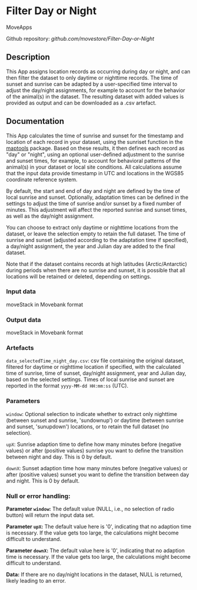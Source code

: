# Filter Day or Night

MoveApps

Github repository: *github.com/movestore/Filter-Day-or-Night*

## Description
This App assigns location records as occurring during day or night, and can then filter the dataset to only daytime or nighttime records. The time of sunset and sunrise can be adapted by a user-specified time interval to adjust the day/night assignments, for example to account for the behavior of the animal(s) in the dataset. The resulting dataset with added values is provided as output and can be downloaded as a .csv artefact. 

## Documentation
This App calculates the time of sunrise and sunset for the timestamp and location of each record in your dataset, using the sunriset function in the [maptools](https://cran.r-project.org/web/packages/maptools/index.html) package. Based on these results, it then defines each record as "day" or "night", using an optional user-defined adjustment to the sunrise and sunset times, for example, to account for behavioral patterns of the animal(s) in your dataset or local site conditions. All calculations assume that the input data provide timestamp in UTC and locations in the WGS85 coordinate reference system.

By default, the start and end of day and night are defined by the time of local sunrise and sunset. Optionally, adaptation times can be defined in the settings to adjust the time of sunrise and/or sunset by a fixed number of minutes. This adjustment will affect the reported sunrise and sunset times, as well as the day/night assignment.

You can choose to extract only daytime or nighttime locations from the dataset, or leave the selection empty to retain the full dataset. The time of sunrise and sunset (adjusted according to the adaptation time if specified), a day/night assignment, the year and Julian day are added to the final dataset. 

Note that if the dataset contains records at high latitudes (Arctic/Antarctic) during periods when there are no sunrise and sunset, it is possible that all locations will be retained or deleted, depending on settings.

### Input data
moveStack in Movebank format

### Output data
moveStack in Movebank format

### Artefacts
`data_selectedTime_night_day.csv`: csv file containing the original dataset, filtered for daytime or nighttime location if specified, with the calculated time of sunrise, time of sunset, day/night assignment, year and Julian day, based on the selected settings. Times of local sunrise and sunset are reported in the format `yyyy-MM-dd HH:mm:ss` (UTC).

### Parameters
`window`: Optional selection to indicate whether to extract only nighttime (between sunset and sunrise, 'sundownup') or daytime (between sunrise and sunset, 'sunupdown') locations, or to retain the full dataset (no selection).

`upX`: Sunrise adaption time to define how many minutes before (negative values) or after (positive values) sunrise you want to define the transition between night and day. This is 0 by default.

`downX`: Sunset adaption time how many minutes before (negative values) or after (positive values) sunset you want to define the transition between day and night. This is 0 by default.

### Null or error handling:
**Parameter `window`:** The default value (NULL, i.e., no selection of radio button) will return the input data set.

**Parameter `upX`:** The default value here is '0', indicating that no adaption time is necessary. If the value gets too large, the calculations might become difficult to understand.

**Parameter `downX`:** The default value here is '0', indicating that no adaption time is necessary. If the value gets too large, the calculations might become difficult to understand.

**Data:** If there are no day/night locations in the dataset, NULL is returned, likely leading to an error.
